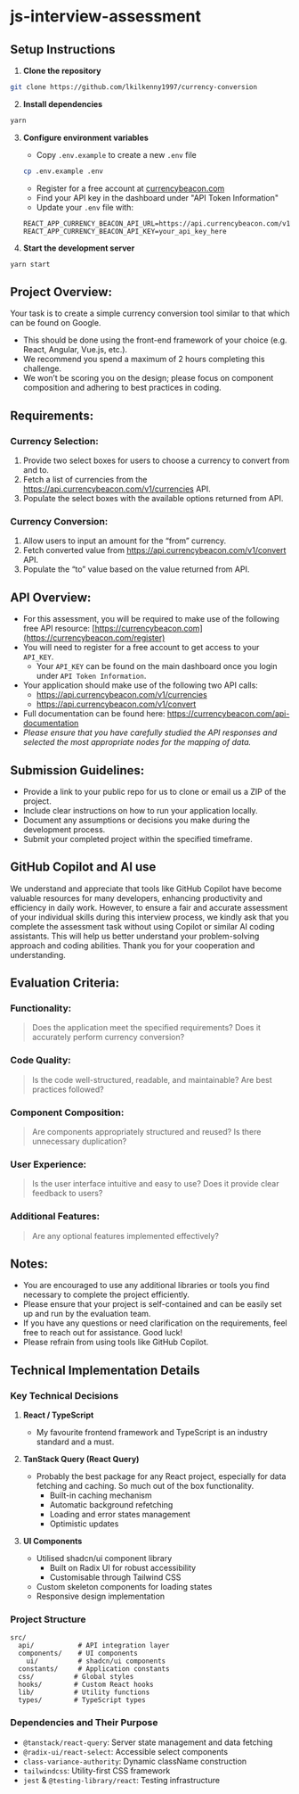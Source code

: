 # js-interview-assessment

## Setup Instructions

1. **Clone the repository**
```bash
git clone https://github.com/lkilkenny1997/currency-conversion
```

2. **Install dependencies**
```bash
yarn
```

3. **Configure environment variables**
   - Copy `.env.example` to create a new `.env` file
   ```bash
   cp .env.example .env
   ```
   - Register for a free account at [currencybeacon.com](https://currencybeacon.com/register)
   - Find your API key in the dashboard under "API Token Information"
   - Update your `.env` file with:
   ```
   REACT_APP_CURRENCY_BEACON_API_URL=https://api.currencybeacon.com/v1
   REACT_APP_CURRENCY_BEACON_API_KEY=your_api_key_here
   ```

4. **Start the development server**
```bash
yarn start
```

## Project Overview:
Your task is to create a simple currency conversion tool similar to that which can be found on Google. 

- This should be done using the front-end framework of your choice (e.g. React, Angular, Vue.js, etc.).
- We recommend you spend a maximum of 2 hours completing this challenge.
- We won’t be scoring you on the design; please focus on component composition and adhering to best practices in coding.

## Requirements:

### Currency Selection:
1. Provide two select boxes for users to choose a currency to convert from and to.
1. Fetch a list of currencies from the https://api.currencybeacon.com/v1/currencies API.
1. Populate the select boxes with the available options returned from API.

### Currency Conversion:
1. Allow users to input an amount for the “from” currency.
1. Fetch converted value from https://api.currencybeacon.com/v1/convert API.
1. Populate the “to” value based on the value returned from API.

## API Overview:
- For this assessment, you will be required to make use of the following free API resource: [https://currencybeacon.com](https://currencybeacon.com/register)
- You will need to register for a free account to get access to your `API_KEY`. 
  - Your `API_KEY` can be found on the main dashboard once you login under `API Token Information`.
- Your application should make use of the following two API calls:
  - https://api.currencybeacon.com/v1/currencies
  - https://api.currencybeacon.com/v1/convert
- Full documentation can be found here: https://currencybeacon.com/api-documentation
- *Please ensure that you have carefully studied the API responses and selected the most appropriate nodes for the mapping of data.*

## Submission Guidelines:
- Provide a link to your public repo for us to clone or email us a ZIP of the project.
- Include clear instructions on how to run your application locally.
- Document any assumptions or decisions you make during the development process.
- Submit your completed project within the specified timeframe.

## GitHub Copilot and AI use
We understand and appreciate that tools like GitHub Copilot have become valuable resources for many developers, enhancing productivity and efficiency in daily work. However, to ensure a fair and accurate assessment of your individual skills during this interview process, we kindly ask that you complete the assessment task without using Copilot or similar AI coding assistants. This will help us better understand your problem-solving approach and coding abilities. Thank you for your cooperation and understanding.

## Evaluation Criteria:
### Functionality: 
> Does the application meet the specified requirements? Does it accurately perform currency conversion?

### Code Quality:
> Is the code well-structured, readable, and maintainable? Are best practices followed?

### Component Composition:
> Are components appropriately structured and reused? Is there unnecessary duplication?

### User Experience:
> Is the user interface intuitive and easy to use? Does it provide clear feedback to users?

### Additional Features:
> Are any optional features implemented effectively?

## Notes:
- You are encouraged to use any additional libraries or tools you find necessary to complete the project efficiently.
- Please ensure that your project is self-contained and can be easily set up and run by the evaluation team.
- If you have any questions or need clarification on the requirements, feel free to reach out for assistance. Good luck!
- Please refrain from using tools like GitHub Copilot.

## Technical Implementation Details

### Key Technical Decisions

1. **React / TypeScript**
   - My favourite frontend framework and TypeScript is an industry standard and a must.

2. **TanStack Query (React Query)**
   - Probably the best package for any React project, especially for data fetching and caching. So much out of the box functionality.
     - Built-in caching mechanism
     - Automatic background refetching
     - Loading and error states management
     - Optimistic updates

3. **UI Components**
   - Utilised shadcn/ui component library
     - Built on Radix UI for robust accessibility
     - Customisable through Tailwind CSS
   - Custom skeleton components for loading states
   - Responsive design implementation

### Project Structure

```
src/
  api/           # API integration layer
  components/    # UI components
    ui/          # shadcn/ui components
  constants/     # Application constants
  css/          # Global styles
  hooks/        # Custom React hooks
  lib/          # Utility functions
  types/        # TypeScript types
```

### Dependencies and Their Purpose

- `@tanstack/react-query`: Server state management and data fetching
- `@radix-ui/react-select`: Accessible select components
- `class-variance-authority`: Dynamic className construction
- `tailwindcss`: Utility-first CSS framework
- `jest` & `@testing-library/react`: Testing infrastructure